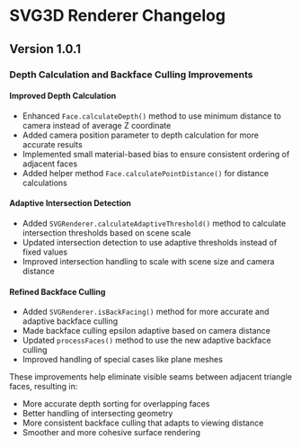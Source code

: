 # SVG3D Renderer Changelog

## Version 1.0.1

### Depth Calculation and Backface Culling Improvements

#### Improved Depth Calculation
- Enhanced `Face.calculateDepth()` method to use minimum distance to camera instead of average Z coordinate
- Added camera position parameter to depth calculation for more accurate results
- Implemented small material-based bias to ensure consistent ordering of adjacent faces
- Added helper method `Face.calculatePointDistance()` for distance calculations

#### Adaptive Intersection Detection
- Added `SVGRenderer.calculateAdaptiveThreshold()` method to calculate intersection thresholds based on scene scale
- Updated intersection detection to use adaptive thresholds instead of fixed values
- Improved intersection handling to scale with scene size and camera distance

#### Refined Backface Culling
- Added `SVGRenderer.isBackFacing()` method for more accurate and adaptive backface culling
- Made backface culling epsilon adaptive based on camera distance
- Updated `processFaces()` method to use the new adaptive backface culling
- Improved handling of special cases like plane meshes

These improvements help eliminate visible seams between adjacent triangle faces, resulting in:
- More accurate depth sorting for overlapping faces
- Better handling of intersecting geometry
- More consistent backface culling that adapts to viewing distance
- Smoother and more cohesive surface rendering
